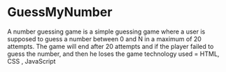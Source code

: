 # GuessMyNumber
A number guessing game is a simple guessing game where a user is supposed to guess a number between 0 and N in a maximum of 20 attempts. The game will end after 20 attempts and if the player failed to guess the number, and then he loses the game
technology used = HTML, CSS , JavaScript

